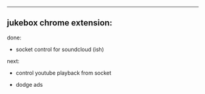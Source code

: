 -------------------------
jukebox chrome extension:
-------------------------

done:

- socket control for soundcloud (ish)

next:

- control youtube playback from socket

- dodge ads
